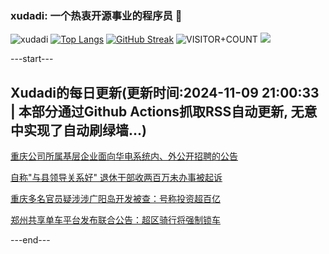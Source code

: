 ### xudadi: 一个热衷开源事业的程序员 👋

![xudadi](https://github-readme-stats-git-masterorgs-github-readme-stats-team.vercel.app/api?username=xudadi)
[![Top Langs](https://github-readme-stats.vercel.app/api/top-langs/?username=xudadi)](https://github.com/anuraghazra/github-readme-stats)
[![GitHub Streak](https://streak-stats.demolab.com?user=xudadi&locale=zh_Hans)](https://git.io/streak-stats)
![VISITOR+COUNT](https://komarev.com/ghpvc/?username=xudadi&label=VISITOR+COUNT)
![](https://raw.githubusercontent.com/xudadi/xudadi/main/assets/github-contribution-grid-snake.svg)


---start---

## Xudadi的每日更新(更新时间:2024-11-09 21:00:33 | 本部分通过Github Actions抓取RSS自动更新, 无意中实现了自动刷绿墙...)

[重庆公司所属基层企业面向华电系统内、外公开招聘的公告](https://www.gongkaoleida.com/article/2187852)

[自称"与县领导关系好" 退休干部收两百万未办事被起诉](https://m.163.com/news/article/JGGAKF260514R9P4.html)

[重庆多名官员疑涉涉广阳岛开发被查：号称投资超百亿](https://m.163.com/news/article/JGIJ1N0U053469LG.html)

[郑州共享单车平台发布联合公告：超区骑行将强制锁车](https://m.163.com/news/article/JGIIMI9E0001899O.html)

---end---
